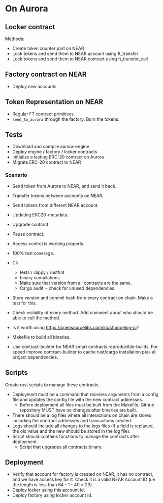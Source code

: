 # On Aurora

## Locker contract

Methods:

-   Create token counter part on NEAR
-   Lock tokens and send them to NEAR account using ft_transfer
-   Lock tokens and send them to NEAR contract using ft_transfer_call

## Factory contract on NEAR

-   Deploy new accounts.

## Token Representation on NEAR

-   Regular FT contract primitives.
-   `send_to_aurora` through the factory. Burn the tokens.

## Tests

-   Download and compile aurora-engine
-   Deploy engine / factory / locker contracts
-   Initialize a testing ERC-20 contract on Aurora
-   Migrate ERC-20 contract to NEAR

### Scenario

-   Send token from Aurora to NEAR, and send it back.
-   Transfer tokens between accounts on NEAR.
-   Send tokens from different NEAR account.

-   Updating ERC20-metadata.
-   Upgrade contract.
-   Pause contract.
-   Access control is working properly.
-   100% test coverage.
-   CI:
    -   tests / clippy / rustfmt
    -   binary compilations
    -   Make sure that version from all contracts are the same.
    -   Cargo audit + check for unused dependencies.
-   Store version and commit hash from every contract on chain. Make a test for this.
-   Check visibility of every method. Add comment about who should be able to call the method.
-   Is it worth using https://opensourcelibs.com/lib/changelog-ci?
-   Makefile to build all binaries.
-   Use contract-builder for NEAR smart contracts reproducible-builds. For speed improve contract-builder to cache rust/cargo installation plus all project dependencies.

## Scripts

Create rust scripts to manage these contracts.

-   Deployment must be a command that receives arguments from a config file and updates the config file with the new contract addresses.
    -   Before deployment all files must be built from the Makefile. Github repository MUST have no changes after binaries are built.
-   There should be a log files where all interactions on chain are stored, including the contract addresses and transactions created.
-   Logs should include all changes to the logs files (if a field is replaced, the old value and the new should be stored in the log file).
-   Script should contains functions to manage the contracts after deployment.
    -   Script that upgrades all contracts binary.

## Deployment

-   Verify that account for factory is created on NEAR, it has no contract, and we have access key for it. Check it is a valid NEAR Account ID (i.e the length is less than 64 - 1 - 40 = 23).
-   Deploy locker using this account id.
-   Deploy factory using locker account id.
